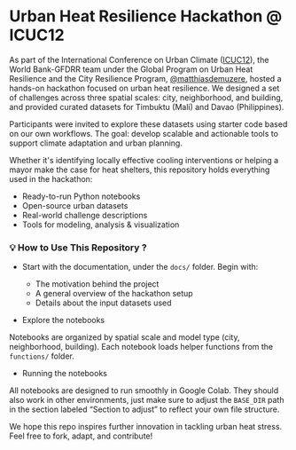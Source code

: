 # Urban Heat Resilience Hackathon @ ICUC12

As part of the International Conference on Urban Climate ([ICUC12](https://icuc12.eu/)), the World Bank-GFDRR team under the Global Program on Urban Heat Resilience and the City Resilience Program, [@matthiasdemuzere](https://github.com/matthiasdemuzere), hosted a hands-on hackathon focused on urban heat resilience. We designed a set of challenges across three spatial scales: city, neighborhood, and building, and provided curated datasets for Timbuktu (Mali) and Davao (Philippines).

Participants were invited to explore these datasets using starter code based on our own workflows. The goal: develop scalable and actionable tools to support climate adaptation and urban planning.

Whether it's identifying locally effective cooling interventions or helping a mayor make the case for heat shelters, this repository holds everything used in the hackathon:

* Ready-to-run Python notebooks
* Open-source urban datasets 
* Real-world challenge descriptions
* Tools for modeling, analysis & visualization


### 💡 How to Use This Repository ?

* Start with the documentation, under the `docs/` folder. Begin with:
  * The motivation behind the project
  * A general overview of the hackathon setup
  * Details about the input datasets used

* Explore the notebooks

Notebooks are organized by spatial scale and model type (city, neighborhood, building). Each notebook loads helper functions from the `functions/` folder.

* Running the notebooks

All notebooks are designed to run smoothly in Google Colab. They should also work in other environments, just make sure to adjust the `BASE_DIR` path in the section labeled “Section to adjust” to reflect your own file structure.

We hope this repo inspires further innovation in tackling urban heat stress. Feel free to fork, adapt, and contribute!

